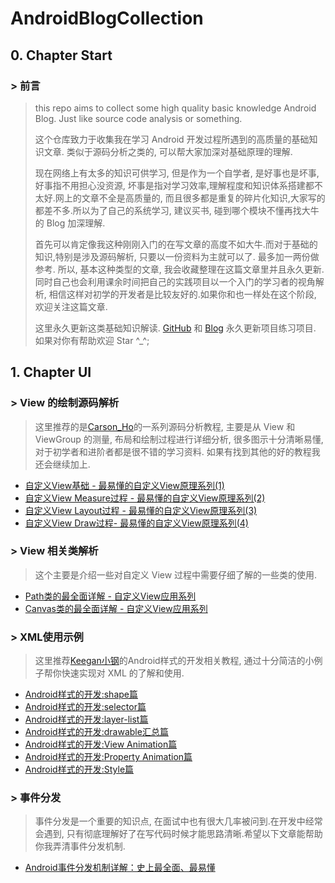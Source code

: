 # AndroidBlogCollection

## 0. Chapter Start

### > 前言

> this repo aims to collect some high quality basic knowledge Android Blog.  Just like source code analysis or something.
> 
> 这个仓库致力于收集我在学习 Android 开发过程所遇到的高质量的基础知识文章. 类似于源码分析之类的, 可以帮大家加深对基础原理的理解.
> 
> 现在网络上有太多的知识可供学习, 但是作为一个自学者, 是好事也是坏事, 好事指不用担心没资源, 坏事是指对学习效率,理解程度和知识体系搭建都不太好.网上的文章不全是高质量的, 而且很多都是重复的碎片化知识,大家写的都差不多.所以为了自己的系统学习, 建议买书, 碰到哪个模块不懂再找大牛的 Blog 加深理解. 
> 
> 首先可以肯定像我这种刚刚入门的在写文章的高度不如大牛.而对于基础的知识,特别是涉及源码解析, 只要以一份资料为主就可以了. 最多加一两份做参考. 所以, 基本这种类型的文章, 我会收藏整理在这篇文章里并且永久更新. 同时自己也会利用课余时间把自己的实践项目以一个入门的学习者的视角解析, 相信这样对初学的开发者是比较友好的.如果你和也一样处在这个阶段, 欢迎关注这篇文章.
> 
> 这里永久更新这类基础知识解读. [GitHub](https://github.com/mk43) 和 [Blog](http://fitzeng.org) 永久更新项目练习项目. 如果对你有帮助欢迎 Star ^_^;

## 1. Chapter UI

### > View 的绘制源码解析
> 这里推荐的是[Carson_Ho](http://www.jianshu.com/nb/9976005)的一系列源码分析教程, 主要是从 View 和 ViewGroup 的测量, 布局和绘制过程进行详细分析, 很多图示十分清晰易懂, 对于初学者和进阶者都是很不错的学习资料. 如果有找到其他的好的教程我还会继续加上.

- [自定义View基础 - 最易懂的自定义View原理系列(1)](http://www.jianshu.com/p/146e5cec4863)
- [自定义View Measure过程 - 最易懂的自定义View原理系列(2)](http://www.jianshu.com/p/1dab927b2f36)
- [自定义View Layout过程 - 最易懂的自定义View原理系列(3)](http://www.jianshu.com/p/158736a2549d)
- [自定义View Draw过程- 最易懂的自定义View原理系列(4)](http://www.jianshu.com/p/95afeb7c8335)

### > View 相关类解析
> 这个主要是介绍一些对自定义 View 过程中需要仔细了解的一些类的使用. 

- [Path类的最全面详解 - 自定义View应用系列](http://www.jianshu.com/p/2c19abde958c)
- [Canvas类的最全面详解 - 自定义View应用系列](http://www.jianshu.com/p/762b490403c3)

<!--more-->

### > XML使用示例

> 这里推荐[Keegan小钢](http://keeganlee.me/)的Android样式的开发相关教程, 通过十分简洁的小例子帮你快速实现对 XML 的了解和使用.

- [Android样式的开发:shape篇](http://keeganlee.me/post/android/20150830)
- [Android样式的开发:selector篇](http://keeganlee.me/post/android/20150905)
- [Android样式的开发:layer-list篇](http://keeganlee.me/post/android/20150909)
- [Android样式的开发:drawable汇总篇](http://keeganlee.me/post/android/20150916)
- [Android样式的开发:View Animation篇](http://keeganlee.me/post/android/20151003)
- [Android样式的开发:Property Animation篇](http://keeganlee.me/post/android/20151026)
- [Android样式的开发:Style篇](http://keeganlee.me/post/android/20151031)


### > 事件分发
> 事件分发是一个重要的知识点, 在面试中也有很大几率被问到.在开发中经常会遇到, 只有彻底理解好了在写代码时候才能思路清晰.希望以下文章能帮助你我弄清事件分发机制.

- [Android事件分发机制详解：史上最全面、最易懂](http://www.jianshu.com/p/38015afcdb58)